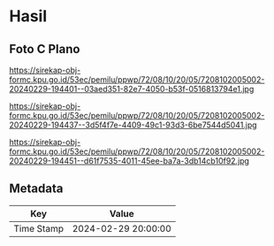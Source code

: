 # Hasil

## Foto C Plano

https://sirekap-obj-formc.kpu.go.id/53ec/pemilu/ppwp/72/08/10/20/05/7208102005002-20240229-194401--03aed351-82e7-4050-b53f-0516813794e1.jpg

https://sirekap-obj-formc.kpu.go.id/53ec/pemilu/ppwp/72/08/10/20/05/7208102005002-20240229-194437--3d5f4f7e-4409-49c1-93d3-6be7544d5041.jpg

https://sirekap-obj-formc.kpu.go.id/53ec/pemilu/ppwp/72/08/10/20/05/7208102005002-20240229-194451--d61f7535-4011-45ee-ba7a-3db14cb10f92.jpg


## Metadata

| Key        | Value               |
| ---------- | ------------------- |
| Time Stamp | 2024-02-29 20:00:00 |



